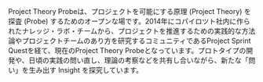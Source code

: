 Project Theory Probeは、プロジェクトを可能にする原理 (Project Theory) を探査 (Probe) するためのオープンな場です。2014年にコパイロツト社内に作られたナレッジ・ラボ・チームから、プロジェクトを推進するための実践的な方法論やプロジェクトチームのあり方を研究するコミュニティであるProject Sprint Questを経て、現在のProject Theory Probeとなっています。プロトタイプの開発や、日頃の実践の問い直し、理論の考察などを共有し合いながら、新たな「問い」を生み出す Insight を探究しています。